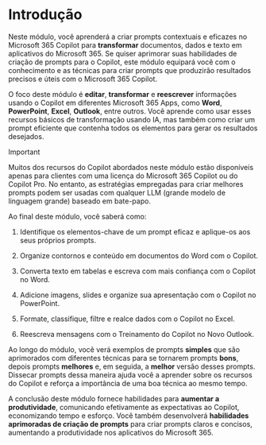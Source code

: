 # Introdução

Neste módulo, você aprenderá a criar prompts contextuais e eficazes no Microsoft 365 Copilot para **transformar** documentos, dados e texto em aplicativos do Microsoft 365. Se quiser aprimorar suas habilidades de criação de prompts para o Copilot, este módulo equipará você com o conhecimento e as técnicas para criar prompts que produzirão resultados precisos e úteis com o Microsoft 365 Copilot.

O foco deste módulo é **editar**, **transformar** e **reescrever** informações usando o Copilot em diferentes Microsoft 365 Apps, como **Word**, **PowerPoint**, **Excel**, **Outlook**, entre outros. Você aprende como usar esses recursos básicos de transformação usando IA, mas também como criar um prompt eficiente que contenha todos os elementos para gerar os resultados desejados.

> [!IMPORTANT]
> Muitos dos recursos do Copilot abordados neste módulo estão disponíveis apenas para clientes com uma licença do Microsoft 365 Copilot ou do Copilot Pro. No entanto, as estratégias empregadas para criar melhores prompts podem ser usadas com qualquer LLM (grande modelo de linguagem grande) baseado em bate-papo.

Ao final deste módulo, você saberá como:

1. Identifique os elementos-chave de um prompt eficaz e aplique-os aos seus próprios prompts.

1. Organize contornos e conteúdo em documentos do Word com o Copilot.

1. Converta texto em tabelas e escreva com mais confiança com o Copilot no Word.

1. Adicione imagens, slides e organize sua apresentação com o Copilot no PowerPoint.

1. Formate, classifique, filtre e realce dados com o Copilot no Excel.

1. Reescreva mensagens com o Treinamento do Copilot no Novo Outlook.

Ao longo do módulo, você verá exemplos de prompts **simples** que são aprimorados com diferentes técnicas para se tornarem prompts **bons**, depois prompts **melhores** e, em seguida, a **melhor** versão desses prompts. Dissecar prompts dessa maneira ajuda você a aprender sobre os recursos do Copilot e reforça a importância de uma boa técnica ao mesmo tempo.

A conclusão deste módulo fornece habilidades para **aumentar a produtividade**, comunicando efetivamente as expectativas ao Copilot, economizando tempo e esforço. Você também desenvolverá **habilidades aprimoradas de criação de prompts** para criar prompts claros e concisos, aumentando a produtividade nos aplicativos do Microsoft 365.

